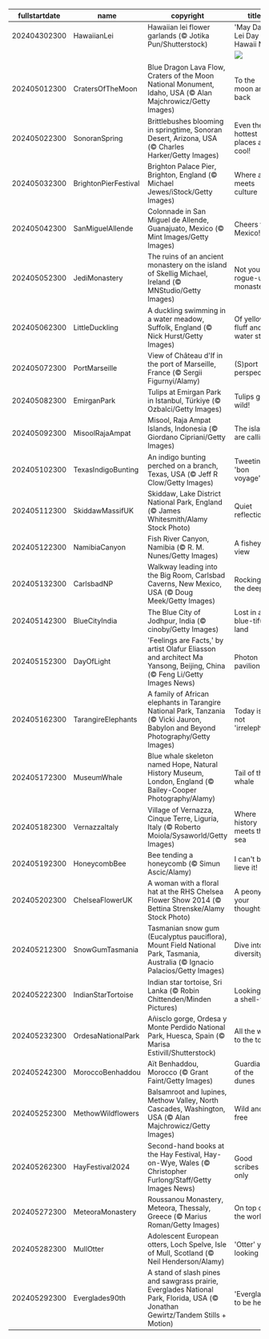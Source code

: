 |fullstartdate|name|copyright|title|image|
|--|--|--|--|--|
202404302300|HawaiianLei|Hawaiian lei flower garlands (© Jotika Pun/Shutterstock)|'May Day is Lei Day in Hawaii Nei'|![](/en-GB/2024/05/202404302300HawaiianLei.jpg)|
||||![](/en-GB/2024/05/.jpg)|
202405012300|CratersOfTheMoon|Blue Dragon Lava Flow, Craters of the Moon National Monument, Idaho, USA (© Alan Majchrowicz/Getty Images)|To the moon and back|![](/en-GB/2024/05/202405012300CratersOfTheMoon.jpg)|
202405022300|SonoranSpring|Brittlebushes blooming in springtime, Sonoran Desert, Arizona, USA (© Charles Harker/Getty Images)|Even the hottest places are cool!|![](/en-GB/2024/05/202405022300SonoranSpring.jpg)|
202405032300|BrightonPierFestival|Brighton Palace Pier, Brighton, England (© Michael Jewes/iStock/Getty Images)|Where art meets culture|![](/en-GB/2024/05/202405032300BrightonPierFestival.jpg)|
202405042300|SanMiguelAllende|Colonnade in San Miguel de Allende, Guanajuato, Mexico (© Mint Images/Getty Images)|Cheers to Mexico!|![](/en-GB/2024/05/202405042300SanMiguelAllende.jpg)|
202405052300|JediMonastery|The ruins of an ancient monastery on the island of Skellig Michael, Ireland (© MNStudio/Getty Images)|Not your rogue-ular monastery|![](/en-GB/2024/05/202405052300JediMonastery.jpg)|
202405062300|LittleDuckling|A duckling swimming in a water meadow, Suffolk, England (© Nick Hurst/Getty Images)|Of yellow fluff and water stuff|![](/en-GB/2024/05/202405062300LittleDuckling.jpg)|
202405072300|PortMarseille|View of Château d'If in the port of Marseille, France (© Sergii Figurnyi/Alamy)|(S)port perspective|![](/en-GB/2024/05/202405072300PortMarseille.jpg)|
202405082300|EmirganPark|Tulips at Emirgan Park in Istanbul, Türkiye (© Ozbalci/Getty Images)|Tulips gone wild!|![](/en-GB/2024/05/202405082300EmirganPark.jpg)|
202405092300|MisoolRajaAmpat|Misool, Raja Ampat Islands, Indonesia (© Giordano Cipriani/Getty Images)|The islands are calling!|![](/en-GB/2024/05/202405092300MisoolRajaAmpat.jpg)|
202405102300|TexasIndigoBunting|An indigo bunting perched on a branch, Texas, USA (© Jeff R Clow/Getty Images)|Tweeting 'bon voyage'|![](/en-GB/2024/05/202405102300TexasIndigoBunting.jpg)|
202405112300|SkiddawMassifUK|Skiddaw, Lake District National Park, England (© James Whitesmith/Alamy Stock Photo)|Quiet reflection|![](/en-GB/2024/05/202405112300SkiddawMassifUK.jpg)|
202405122300|NamibiaCanyon|Fish River Canyon, Namibia (© R. M. Nunes/Getty Images)|A fisheye view|![](/en-GB/2024/05/202405122300NamibiaCanyon.jpg)|
202405132300|CarlsbadNP|Walkway leading into the Big Room, Carlsbad Caverns, New Mexico, USA (© Doug Meek/Getty Images)|Rocking in the deep|![](/en-GB/2024/05/202405132300CarlsbadNP.jpg)|
202405142300|BlueCityIndia|The Blue City of Jodhpur, India (© cinoby/Getty Images)|Lost in a blue-tiful land|![](/en-GB/2024/05/202405142300BlueCityIndia.jpg)|
202405152300|DayOfLight|'Feelings are Facts,' by artist Olafur Eliasson and architect Ma Yansong, Beijing, China (© Feng Li/Getty Images News)|Photon pavilion|![](/en-GB/2024/05/202405152300DayOfLight.jpg)|
202405162300|TarangireElephants|A family of African elephants in Tarangire National Park, Tanzania (© Vicki Jauron, Babylon and Beyond Photography/Getty Images)|Today is not 'irrelephant'|![](/en-GB/2024/05/202405162300TarangireElephants.jpg)|
202405172300|MuseumWhale|Blue whale skeleton named Hope, Natural History Museum, London, England (© Bailey-Cooper Photography/Alamy)|Tail of the whale|![](/en-GB/2024/05/202405172300MuseumWhale.jpg)|
202405182300|VernazzaItaly|Village of Vernazza, Cinque Terre, Liguria, Italy (© Roberto Moiola/Sysaworld/Getty Images)|Where history meets the sea|![](/en-GB/2024/05/202405182300VernazzaItaly.jpg)|
202405192300|HoneycombBee|Bee tending a honeycomb (© Simun Ascic/Alamy)|I can't bee-lieve it!|![](/en-GB/2024/05/202405192300HoneycombBee.jpg)|
202405202300|ChelseaFlowerUK|A woman with a floral hat at the RHS Chelsea Flower Show 2014 (© Bettina Strenske/Alamy Stock Photo)|A peony for your thoughts|![](/en-GB/2024/05/202405202300ChelseaFlowerUK.jpg)|
202405212300|SnowGumTasmania|Tasmanian snow gum (Eucalyptus pauciflora), Mount Field National Park, Tasmania, Australia (© Ignacio Palacios/Getty Images)|Dive into diversity|![](/en-GB/2024/05/202405212300SnowGumTasmania.jpg)|
202405222300|IndianStarTortoise|Indian star tortoise, Sri Lanka (© Robin Chittenden/Minden Pictures)|Looking for a shell-ter|![](/en-GB/2024/05/202405222300IndianStarTortoise.jpg)|
202405232300|OrdesaNationalPark|Añisclo gorge, Ordesa y Monte Perdido National Park, Huesca, Spain (© Marisa Estivill/Shutterstock)|All the way to the top|![](/en-GB/2024/05/202405232300OrdesaNationalPark.jpg)|
202405242300|MoroccoBenhaddou|Aït Benhaddou, Morocco (© Grant Faint/Getty Images)|Guardians of the dunes|![](/en-GB/2024/05/202405242300MoroccoBenhaddou.jpg)|
202405252300|MethowWildflowers|Balsamroot and lupines, Methow Valley, North Cascades, Washington, USA (© Alan Majchrowicz/Getty Images)|Wild and free|![](/en-GB/2024/05/202405252300MethowWildflowers.jpg)|
202405262300|HayFestival2024|Second-hand books at the Hay Festival, Hay-on-Wye, Wales (© Christopher Furlong/Staff/Getty Images News)|Good scribes only|![](/en-GB/2024/05/202405262300HayFestival2024.jpg)|
202405272300|MeteoraMonastery|Roussanou Monastery, Meteora, Thessaly, Greece (© Marius Roman/Getty Images)|On top of the world|![](/en-GB/2024/05/202405272300MeteoraMonastery.jpg)|
202405282300|MullOtter|Adolescent European otters, Loch Spelve, Isle of Mull, Scotland (© Neil Henderson/Alamy)|'Otter' you looking at?|![](/en-GB/2024/05/202405282300MullOtter.jpg)|
202405292300|Everglades90th|A stand of slash pines and sawgrass prairie, Everglades National Park, Florida, USA (© Jonathan Gewirtz/Tandem Stills + Motion)|'Everglad' to be here|![](/en-GB/2024/05/202405292300Everglades90th.jpg)|
